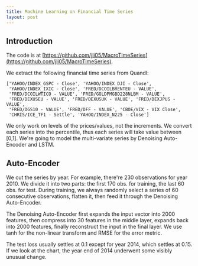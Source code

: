 ```yaml
---
title: Machine Learning on Financial Time Series 
layout: post
---
```


<script type="text/javascript" src="https://cdn.mathjax.org/mathjax/latest/MathJax.js?config=TeX-AMS-MML_HTMLorMML"></script>
<script type="text/x-mathjax-config">MathJax.Hub.Config({tex2jax: {inlineMath: [['$','$'], ['\\(','\\)']]}});</script>

## Introduction 
The code is at [https://github.com/jli05/MacroTimeSeries](https://github.com/jli05/MacroTimeSeries).

We extract the following financial time series from Quandl:

```text
['YAHOO/INDEX_GSPC - Close', 'YAHOO/INDEX_DJI - Close',
 'YAHOO/INDEX_IXIC - Close', 'FRED/DCOILBRENTEU - VALUE',
 'FRED/DCOILWTICO - VALUE', 'FRED/GOLDPMGBD228NLBM - VALUE',
 'FRED/DEXUSEU - VALUE', 'FRED/DEXUSUK - VALUE', 'FRED/DEXJPUS - VALUE',
 'FRED/DGS10 - VALUE', 'FRED/DFF - VALUE', 'CBOE/VIX - VIX Close',
 'CHRIS/ICE_TF1 - Settle', 'YAHOO/INDEX_N225 - Close']
```

We only work on levels of the prices/values, not the increments. We convert each series into the percentile, thus each series will take value between [0,1]. We're going to model the multi-variate series by Denoising Auto-Encoder and LSTM.

## Auto-Encoder
We cut the series by year. For example, there're 230 observations for year 2010. We divide it into two parts: the first 170 obs. for training, the last 60 obs. for test. During training, we always randomly select a series of 60 consecutive observations, flatten it, then feed it through the Denoising Auto-Encoder.

The Denoising Auto-Encoder first expands the input vector into 2000 features, then compress into 30 features in the middle layer, expands back into 2000 features, finally reconstruct the input in the final layer. We use tanh for the non-linear transform and RMSE for the error metric.

The test loss usually settles at 0.1 except for year 2014, which settles at 0.15. If we look at the chart, the year end of 2014 underwent some visibly unusual change.

